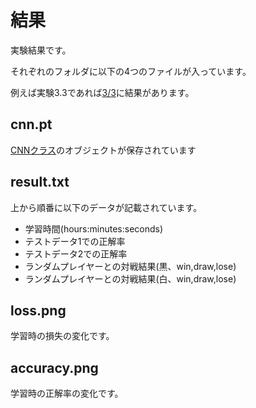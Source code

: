 # 結果

実験結果です。

それぞれのフォルダに以下の4つのファイルが入っています。

例えば実験3.3であれば[3/3][3.3]に結果があります。


## cnn.pt

[CNNクラス][CNN]のオブジェクトが保存されています


## result.txt

上から順番に以下のデータが記載されています。

* 学習時間(hours:minutes:seconds)
* テストデータ1での正解率
* テストデータ2での正解率
* ランダムプレイヤーとの対戦結果(黒、win,draw,lose)
* ランダムプレイヤーとの対戦結果(白、win,draw,lose)


## loss.png

学習時の損失の変化です。


## accuracy.png


学習時の正解率の変化です。


[3.3]:3/3
[CNN]:../depla/cnn.py
